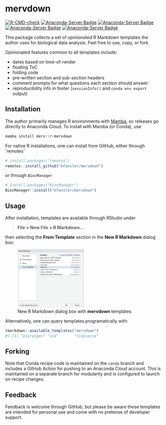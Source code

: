 
<!-- README.md is generated from README.Rmd. Please edit that file -->

# mervdown

<!-- badges: start -->

[![R-CMD-check](https://github.com/mfansler/mervdown/actions/workflows/R-CMD-check.yaml/badge.svg)](https://github.com/mfansler/mervdown/actions/workflows/R-CMD-check.yaml)
[![Anaconda-Server
Badge](https://anaconda.org/merv/r-mervdown/badges/version.svg)](https://anaconda.org/merv/r-mervdown)
[![Anaconda-Server
Badge](https://anaconda.org/merv/r-mervdown/badges/latest_release_date.svg)](https://anaconda.org/merv/r-mervdown)
[![Anaconda-Server
Badge](https://anaconda.org/merv/r-mervdown/badges/platforms.svg)](https://anaconda.org/merv/r-mervdown)
[![Anaconda-Server
Badge](https://anaconda.org/merv/r-mervdown/badges/downloads.svg)](https://anaconda.org/merv/r-mervdown)
<!-- badges: end -->

This package collects a set of *opinionated* R Markdown templates the
author uses for biological data analysis. Feel free to use, copy, or
fork.

Opinionated features common to all templates include:

- dates based on time-of-render
- floating ToC
- folding code
- pre-written section and sub-section headers
- comment prompts for what questions each section should answer
- reproducibility info in footer (`sessionInfo()` and `conda env export`
  output)

## Installation

The author primarily manages R environments with
[Mamba](https://mamba.readthedocs.io/en/latest/), so releases go
directly to Anaconda Cloud. To install with Mamba (or Conda), use

``` bash
mamba install merv::r-mervdown
```

For native R installations, one can install from GitHub, either through
\`remotes\`\`

``` r
# install.packages("remotes")
remotes::install_github("mfansler/mervdown")
```

or through `BiocManager`

``` r
# install.packages("BiocManager")
BiocManager::install("mfansler/mervdown")
```

## Usage

After installation, templates are available through RStudio under

> **File \> New File \> R Markdown…**

then selecting the **From Template** section in the **New R Markdown**
dialog box:

<figure>
<img src="man/figures/new-rmd-dialog.png" style="width:50.0%"
alt="New R Markdown dialog box with mervdown templates" />
<figcaption aria-hidden="true">New R Markdown dialog box with
<strong>mervdown</strong> templates</figcaption>
</figure>

Alternatively, one can query templates programatically with:

``` r
rmarkdown::available_templates("mervdown")
#> [1] "plyranges" "sce"       "tidyverse"
```

## Forking

Note that Conda recipe code is maintained on the `conda` branch and
includes a GitHub Action for pushing to an Anaconda Cloud account. This
is maintained on a separate branch for modularity and is configured to
launch on recipe changes.

## Feedback

Feedback is welcome through GitHub, but please be aware these templates
are intended for personal use and come with no pretense of developer
support.

